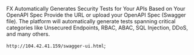 FX Automatically Generates Security Tests for Your APIs Based on Your OpenAPI Spec
Provide the URL or upload your OpenAPI Spec (Swagger file). The platform will automatically generate tests spanning critical categories like Unsecured Endpoints, RBAC, ABAC, SQL Injection, DDoS, and many others.

`http://104.42.41.159/swagger-ui.html`;